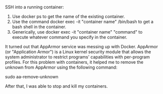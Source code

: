SSH into a running container:
1) Use docker ps to get the name of the existing container.
2) Use the command docker exec -it "container name" /bin/bash to get a bash shell in the container.
3) Generically, use docker exec -it "container name" "command" to execute whatever command you specify in the container.
  
  
It turned out that AppArmor service was messing up with Docker. AppArmor (or "Application Armor") is a Linux kernel security module that allows the system administrator to restrict programs' capabilities with per-program profiles. For this problem with containers, it helped me to remove the unknown from AppArmor using the following command:

sudo aa-remove-unknown

After that, I was able to stop and kill my containers. 
